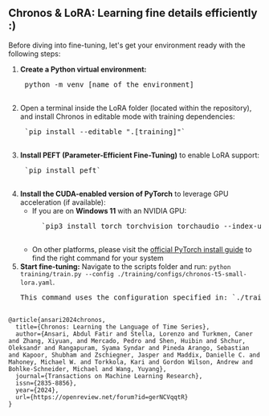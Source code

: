 ## Chronos & LoRA: Learning fine details efficiently :)
Before diving into fine-tuning, let's get your environment ready with the following steps:
1. **Create a Python virtual environment:**
    <pre>
    python -m venv [name of the environment]
    </pre>
2. Open a terminal inside the LoRA folder (located within the repository), and install Chronos in editable mode with training dependencies:
    <pre>
    `pip install --editable ".[training]"`
    </pre>
3. **Install PEFT (Parameter-Efficient Fine-Tuning)** to enable LoRA support: 
    <pre>
    `pip install peft`
    </pre>
4. **Install the CUDA-enabled version of PyTorch** to leverage GPU acceleration (if available): 
    - If you are on **Windows 11** with an NVIDIA GPU: 
    <pre>
        `pip3 install torch torchvision torchaudio --index-url https://download.pytorch.org/whl/cu128`
    </pre>
    - On other platforms, please visit the [official PyTorch install guide](https://pytorch.org/get-started/locally/) to find the right command for your system
5. **Start fine-tuning:** Navigate to the scripts folder and run:
`python training/train.py --config ./training/configs/chronos-t5-small-lora.yaml`.
    <pre>
   This command uses the configuration specified in: `./training/configs/chronos-t5-small-lora.yaml`
    </pre>

```
@article{ansari2024chronos,
  title={Chronos: Learning the Language of Time Series},
  author={Ansari, Abdul Fatir and Stella, Lorenzo and Turkmen, Caner and Zhang, Xiyuan, and Mercado, Pedro and Shen, Huibin and Shchur, Oleksandr and Rangapuram, Syama Syndar and Pineda Arango, Sebastian and Kapoor, Shubham and Zschiegner, Jasper and Maddix, Danielle C. and Mahoney, Michael W. and Torkkola, Kari and Gordon Wilson, Andrew and Bohlke-Schneider, Michael and Wang, Yuyang},
  journal={Transactions on Machine Learning Research},
  issn={2835-8856},
  year={2024},
  url={https://openreview.net/forum?id=gerNCVqqtR}
}
```